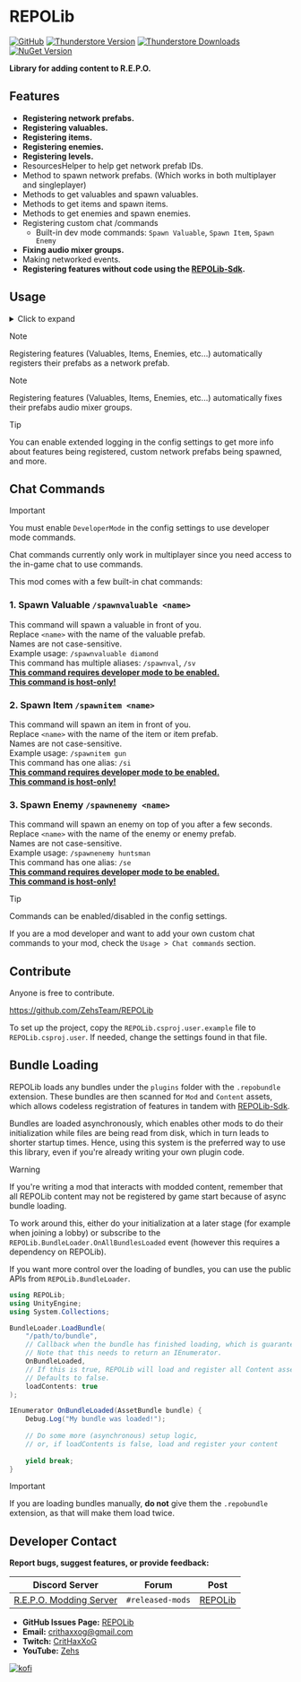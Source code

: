 # REPOLib
[![GitHub](https://img.shields.io/badge/GitHub-REPOLib-brightgreen?style=for-the-badge&logo=GitHub)](https://github.com/ZehsTeam/REPOLib)
[![Thunderstore Version](https://img.shields.io/thunderstore/v/Zehs/REPOLib?style=for-the-badge&logo=thunderstore&logoColor=white)](https://thunderstore.io/c/repo/p/Zehs/REPOLib/)
[![Thunderstore Downloads](https://img.shields.io/thunderstore/dt/Zehs/REPOLib?style=for-the-badge&logo=thunderstore&logoColor=white)](https://thunderstore.io/c/repo/p/Zehs/REPOLib/)
[![NuGet Version](https://img.shields.io/nuget/v/zehs.repolib?style=for-the-badge&logo=nuget)](https://www.nuget.org/packages/Zehs.REPOLib)

**Library for adding content to R.E.P.O.**

## Features
- **Registering network prefabs.**
- **Registering valuables.**
- **Registering items.**
- **Registering enemies.**
- **Registering levels.**
- ResourcesHelper to help get network prefab IDs.
- Method to spawn network prefabs. (Which works in both multiplayer and singleplayer)
- Methods to get valuables and spawn valuables.
- Methods to get items and spawn items.
- Methods to get enemies and spawn enemies.
- Registering custom chat /commands
    - Built-in dev mode commands: `Spawn Valuable`, `Spawn Item`, `Spawn Enemy`
- **Fixing audio mixer groups.**
- Making networked events.
- **Registering features without code using the [REPOLib-Sdk](https://github.com/ZehsTeam/REPOLib-Sdk).**

## Usage
<details><summary>Click to expand</summary><br>

Reference [REPOLib](https://www.nuget.org/packages/Zehs.REPOLib) in your project's `.csproj` file.
```
<ItemGroup>
  <PackageReference Include="Zehs.REPOLib" Version="1.*" />
</ItemGroup>
```

Add REPOLib as a dependency to your plugin class.
```cs
[BepInDependency(REPOLib.MyPluginInfo.PLUGIN_GUID, BepInDependency.DependencyFlags.HardDependency)]
```

```cs
[BepInPlugin("You.YourMod", "YourMod", "1.0.0")]
[BepInDependency(REPOLib.MyPluginInfo.PLUGIN_GUID, BepInDependency.DependencyFlags.HardDependency)]
public class YourMod : BaseUnityPlugin
{
    // ...
}
```

<details><summary>Network prefabs</summary><br>

Registering a network prefab.
```cs
[BepInPlugin("You.YourMod", "YourMod", "1.0.0")]
[BepInDependency(REPOLib.MyPluginInfo.PLUGIN_GUID, BepInDependency.DependencyFlags.HardDependency)]
public class YourMod : BaseUnityPlugin
{
    // ...

    private void Awake()
    {
        // ...

        AssetBundle assetBundle = AssetBundle.LoadFromFile("your_assetbundle_file_path");
        GameObject prefab = assetBundle.LoadAsset<GameObject>("your_network_prefab");

        // Register a network prefab.
        REPOLib.Modules.NetworkPrefabs.RegisterNetworkPrefab(prefab);
    }
}
```

</details>

<details><summary>Valuables</summary><br>

Registering a valuable.
```cs
[BepInPlugin("You.YourMod", "YourMod", "1.0.0")]
[BepInDependency(REPOLib.MyPluginInfo.PLUGIN_GUID, BepInDependency.DependencyFlags.HardDependency)]
public class YourMod : BaseUnityPlugin
{
    // ...

    private void Awake()
    {
        // ...

        AssetBundle assetBundle = AssetBundle.LoadFromFile("your_assetbundle_file_path");
        GameObject prefab = assetBundle.LoadAsset<GameObject>("your_valuable_prefab");

        // Register a valuable.
        REPOLib.Modules.Valuables.RegisterValuable(prefab);
    }
}
```

Registering a valuable to a specific level.
```cs
[BepInPlugin("You.YourMod", "YourMod", "1.0.0")]
[BepInDependency(REPOLib.MyPluginInfo.PLUGIN_GUID, BepInDependency.DependencyFlags.HardDependency)]
public class YourMod : BaseUnityPlugin
{
    // ...

    private void Awake()
    {
        // ...

        AssetBundle assetBundle = AssetBundle.LoadFromFile("your_assetbundle_file_path");
        GameObject prefab = assetBundle.LoadAsset<GameObject>("your_valuable_prefab");

        // Valuables Presets:
        // "Valuables - Generic"
        // "Valuables - Wizard"
        // "Valuables - Manor"
        // "Valuables - Arctic"

        List<string> presets = new List<string> { "Valuables - Wizard" };

        // Register a valuable.
        REPOLib.Modules.Valuables.RegisterValuable(prefab, presets);
    }
}
```

</details>

<details><summary>Items</summary><br>

Registering an item.
```cs
[BepInPlugin("You.YourMod", "YourMod", "1.0.0")]
[BepInDependency(REPOLib.MyPluginInfo.PLUGIN_GUID, BepInDependency.DependencyFlags.HardDependency)]
public class YourMod : BaseUnityPlugin
{
    // ...

    private void Awake()
    {
        // ...

        AssetBundle assetBundle = AssetBundle.LoadFromFile("your_assetbundle_file_path");
        Item item = assetBundle.LoadAsset<Item>("your_item");

        // Register an item.
        REPOLib.Modules.Items.RegisterItem(item);
    }
}
```
</details>

<details><summary>Enemies</summary><br>

Registering an enemy.
```cs
[BepInPlugin("You.YourMod", "YourMod", "1.0.0")]
[BepInDependency(REPOLib.MyPluginInfo.PLUGIN_GUID, BepInDependency.DependencyFlags.HardDependency)]
public class YourMod : BaseUnityPlugin
{
    // ...

    private void Awake()
    {
        // ...

        AssetBundle assetBundle = AssetBundle.LoadFromFile("your_assetbundle_file_path");
        EnemySetup enemy = assetBundle.LoadAsset<EnemySetup>("your_enemy_setup");

        // Register an enemy.
        REPOLib.Modules.Enemies.RegisterEnemy(enemy);
    }
}
```
</details>


<details><summary>Levels</summary><br>

Registering a level.
```cs
[BepInPlugin("You.YourMod", "YourMod", "1.0.0")]
[BepInDependency(REPOLib.MyPluginInfo.PLUGIN_GUID, BepInDependency.DependencyFlags.HardDependency)]
public class YourMod : BaseUnityPlugin
{
    // ...

    private void Awake()
    {
        // ...

        AssetBundle assetBundle = AssetBundle.LoadFromFile("your_assetbundle_file_path");
        Level level = assetBundle.LoadAsset<Level>("your_level");

        // Register a level.
        REPOLib.Modules.Levels.RegisterLevel(level);
    }
}
```

</details>

<details><summary>Chat commands</summary><br>

Registering a chat /command.
```cs
using REPOLib.Commands;

public static class YourCommand
{
    // ...

    [CommandInitializer]
    public static void Initialize()
    {
        // Perform any setup or caching
    }

    [CommandExecution(
        "Your Command Name",
        "Description of what the command does and how to use it.",
        enabledByDefault: true,
        requiresDeveloperMode: false
        )]
    [CommandAlias("yourcommand")]
    [CommandAlias("yourcmd")]
    public static void Execute(string args)
    {
        // ...
    }
}
```
</details>

<details><summary>Fixing audio mixer groups</summary><br>

Fixing audio mixer groups on a prefab and their children.
```cs
[BepInPlugin("You.YourMod", "YourMod", "1.0.0")]
[BepInDependency(REPOLib.MyPluginInfo.PLUGIN_GUID, BepInDependency.DependencyFlags.HardDependency)]
public class YourMod : BaseUnityPlugin
{
    // ...

    private void Awake()
    {
        // ...

        AssetBundle assetBundle = AssetBundle.LoadFromFile("your_assetbundle_file_path");
        GameObject prefab = assetBundle.LoadAsset<GameObject>("your_prefab");

        // Fix the audio mixer groups on a prefab and their children.
        REPOLib.Modules.Utilities.FixAudioMixerGroups(prefab);
    }
}
```
Registering any features will automatically fix their prefabs audio mixer groups.
</details>


<details><summary>Networked events</summary><br>

Creating a networked event.
```cs
using ExitGames.Client.Photon;
using REPOLib.Modules;

[BepInPlugin("You.YourMod", "YourMod", "1.0.0")]
[BepInDependency(REPOLib.MyPluginInfo.PLUGIN_GUID, BepInDependency.DependencyFlags.HardDependency)]
public class YourMod : BaseUnityPlugin
{
    // ...

    public static NetworkedEvent ExampleEvent;

    private void Awake()
    {
        // ...

        ExampleEvent = new NetworkedEvent("My Example Event", HandleExampleEvent);
    }

    // EventData is from ExitGames.Client.Photon
    private static void HandleExampleEvent(EventData eventData)
    {
        string message = (string)eventData.CustomData;
        Debug.Log($"Received message from example event: {message}");
    }
}
```

Calling a networked event.
```cs
// The data you are sending through your networked event.
string message = "Hello World!";

// Call networked event on everyone. (This works in singleplayer)
ExampleEvent.RaiseEvent(message, REPOLib.Modules.NetworkingEvents.RaiseAll, SendOptions.SendReliable);

// Call networked event on everyone but yourself. (This works in singleplayer)
ExampleEvent.RaiseEvent(message, REPOLib.Modules.NetworkingEvents.RaiseOthers, SendOptions.SendReliable);

// Call networked event on the master client. (This works in singleplayer)
ExampleEvent.RaiseEvent(message, REPOLib.Modules.NetworkingEvents.RaiseMasterClient, SendOptions.SendReliable);
```
</details>

<details> <summary>Content Registry</summary><br>

REPOLib maintains a record of all registered content and their sources. This data can be accessed from `REPOLib.Modules.ContentRegistry`.

Printing all custom valuables:

```cs
using REPOLib.Modules;

foreach (var (source, valuables) in ContentRegistry.GetAll<ValuableObject>())
{
    Debug.Log($"Valuables from {source.Guid} ({source.Version}):");
    foreach (var valuable in valuables)
    {
        Debug.Log(valuable.name);
    }
}
```

Getting all the content from a specific mod:

```cs
using REPOLib.Modules;
using UnityEngine;

// Find a source from a guid. If it isn't found, null is returned.
var source = ContentRegistry.GetSource("DiscipleShadow-Pokeball_Valuables");
if (source == null)
{
    Debug.LogError("Content source not found!");
    return;
}

foreach (Object content in ContentRegistry.GetAllFrom(source))
{
    if (content is ValuableObject) Debug.Log("Valuable");
    else if (content is Item) Debug.Log("Item");
    else if (content is EnemySetup) Debug.Log("Enemy");
    else Debug.Log("Unknown");
}
```
</details>
</details>

> [!NOTE]
> Registering features (Valuables, Items, Enemies, etc...) automatically registers their prefabs as a network prefab. 

> [!NOTE]
> Registering features (Valuables, Items, Enemies, etc...) automatically fixes their prefabs audio mixer groups. 

> [!TIP]
> You can enable extended logging in the config settings to get more info about features being registered, custom network prefabs being spawned, and more.

## Chat Commands
> [!IMPORTANT]
> You must enable `DeveloperMode` in the config settings to use developer mode commands.

Chat commands currently only work in multiplayer since you need access to the in-game chat to use commands.

This mod comes with a few built-in chat commands:

### 1. Spawn Valuable `/spawnvaluable <name>`
This command will spawn a valuable in front of you.\
Replace `<name>` with the name of the valuable prefab.\
Names are not case-sensitive.\
Example usage: `/spawnvaluable diamond`\
This command has multiple aliases: `/spawnval`, `/sv`\
<ins>**This command requires developer mode to be enabled.**</ins>\
<ins>**This command is host-only!**</ins>

### 2. Spawn Item `/spawnitem <name>`
This command will spawn an item in front of you.\
Replace `<name>` with the name of the item or item prefab.\
Names are not case-sensitive.\
Example usage: `/spawnitem gun`\
This command has one alias: `/si`\
<ins>**This command requires developer mode to be enabled.**</ins>\
<ins>**This command is host-only!**</ins>

### 3. Spawn Enemy `/spawnenemy <name>`
This command will spawn an enemy on top of you after a few seconds.\
Replace `<name>` with the name of the enemy or enemy prefab.\
Names are not case-sensitive.\
Example usage: `/spawnenemy huntsman`\
This command has one alias: `/se`\
<ins>**This command requires developer mode to be enabled.**</ins>\
<ins>**This command is host-only!**</ins>

> [!TIP]
> Commands can be enabled/disabled in the config settings.

If you are a mod developer and want to add your own custom chat commands to your mod, check the `Usage > Chat commands` section.

## Contribute
Anyone is free to contribute.

https://github.com/ZehsTeam/REPOLib

To set up the project, copy the `REPOLib.csproj.user.example` file to `REPOLib.csproj.user`. If needed, change the settings found in that file.

## Bundle Loading

REPOLib loads any bundles under the `plugins` folder with the `.repobundle` extension. These bundles are then scanned for `Mod` and `Content` assets, which allows codeless registration of features in tandem with [REPOLib-Sdk](https://github.com/Zehs/REPOLib-Sdk).

Bundles are loaded asynchronously, which enables other mods to do their initialization while files are being read from disk, which in turn leads to shorter startup times. Hence, using this system is the preferred way to use this library, even if you're already writing your own plugin code.

> [!WARNING]
> If you're writing a mod that interacts with modded content, remember that all REPOLib content may not be registered by game start because of async bundle loading.
>
> To work around this, either do your initialization at a later stage (for example when joining a lobby) or subscribe to the `REPOLib.BundleLoader.OnAllBundlesLoaded` event (however this requires a dependency on REPOLib).


If you want more control over the loading of bundles, you can use the public APIs from `REPOLib.BundleLoader`.

```cs
using REPOLib;
using UnityEngine;
using System.Collections;

BundleLoader.LoadBundle(
    "/path/to/bundle",
    // Callback when the bundle has finished loading, which is guaranteed to happen before the player joins a lobby.
    // Note that this needs to return an IEnumerator.
    OnBundleLoaded,
    // If this is true, REPOLib will load and register all Content assets from the bundle, as if it was loaded automatically.
    // Defaults to false.
    loadContents: true
);

IEnumerator OnBundleLoaded(AssetBundle bundle) {
    Debug.Log("My bundle was loaded!");
    
    // Do some more (asynchronous) setup logic,
    // or, if loadContents is false, load and register your content
    
    yield break;
}
```

> [!IMPORTANT]
> If you are loading bundles manually, **do not** give them the `.repobundle` extension, as that will make them load twice.

## Developer Contact
**Report bugs, suggest features, or provide feedback:**

| **Discord Server** | **Forum** | **Post** |  
|--------------------|-----------|----------|  
| [R.E.P.O. Modding Server](https://discord.com/invite/vPJtKhYAFe) | `#released-mods` | [REPOLib](https://discord.com/channels/1344557689979670578/1346055794533339217) |

- **GitHub Issues Page:** [REPOLib](https://github.com/ZehsTeam/REPOLib/issues)
- **Email:** crithaxxog@gmail.com
- **Twitch:** [CritHaxXoG](https://www.twitch.tv/crithaxxog)
- **YouTube:** [Zehs](https://www.youtube.com/channel/UCb4VEkc-_im0h8DKXlwmIAA)

[![kofi](https://i.imgur.com/jzwECeF.png)](https://ko-fi.com/zehsteam)

